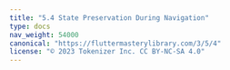```yaml
---
title: "5.4 State Preservation During Navigation"
type: docs
nav_weight: 54000
canonical: "https://fluttermasterylibrary.com/3/5/4"
license: "© 2023 Tokenizer Inc. CC BY-NC-SA 4.0"
---
```

